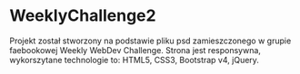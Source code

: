 # WeeklyChallenge2

Projekt został stworzony na podstawie pliku psd zamieszczonego w grupie faebookowej Weekly WebDev Challenge.
Strona jest responsywna, wykorszytane technologie to: HTML5, CSS3, Bootstrap v4, jQuery.

